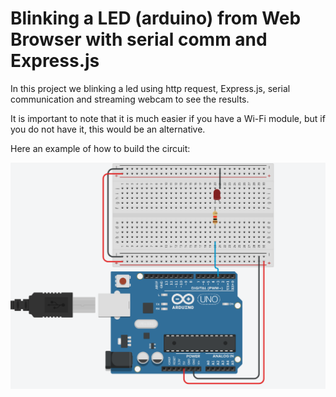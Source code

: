 # Blinking a LED (arduino) from Web Browser with serial comm and Express.js

In this project we blinking a led using http request, Express.js, serial communication and streaming webcam to see the results.

It is important to note that it is much easier if you have a Wi-Fi module, but if you do not have it, this would be an alternative.

Here an example of how to build the circuit:

![Image of a circuit](https://github.com/ScriptKiddie404/blinking-led-web-browser/blob/main/arduino/circuit.png)